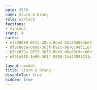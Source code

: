 ```yaml
---
ppid: 3550
name: Sturm & Drang
role: warlock
factions:
- minions
scans: 4
cards:
- e7336089-017a-38cb-8de2-52c20a90dbe4
- df6c00ba-06de-363f-b91c-ae7070ec1107
- b5ce672a-9713-3b73-8bf6-d6e80c8ec66d
- e891e518-3e60-3614-9590-1bd4309f231c

layout: model
title: Sturm & Drang
disableToc: true
hidden: true
---
```

